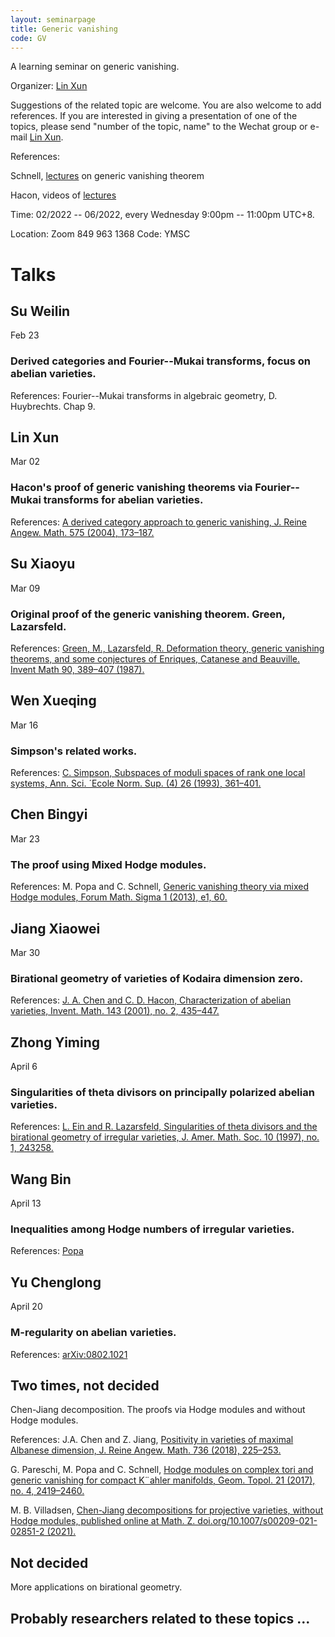 ```yaml
---
layout: seminarpage
title: Generic vanishing
code: GV
---
```


A learning seminar on generic vanishing.

Organizer: [Lin Xun](http://linlinsai.github.io/)


Suggestions of the related topic are welcome. You are also welcome to add references. If you are interested in giving a presentation of one of the topics, please send "number of the topic, name" to the Wechat group or e-mail [Lin Xun](mailto:lin-x18@mails.tsinghua.edu.cn). 

References:

Schnell, [lectures](http://www.math.stonybrook.edu/~cschnell/pdf/notes/generic-vanishing.pdf) on generic vanishing theorem

Hacon, videos of [lectures](https://www.youtube.com/playlist?list=PL6YRiWyfIQWp81KGy7XWcIJMwmlmnyw52)

Time: 02/2022 -- 06/2022, every Wednesday 9:00pm -- 11:00pm UTC+8.

Location: Zoom 849 963 1368
Code: YMSC

# Talks

## Su Weilin

Feb 23

### Derived categories and Fourier--Mukai transforms, focus on abelian varieties.
References: Fourier--Mukai transforms in algebraic geometry, D. Huybrechts. Chap 9.

## Lin Xun

Mar 02

### Hacon's proof of generic vanishing theorems via Fourier-- Mukai transforms for abelian varieties.
References: [A derived category approach to generic vanishing, J. Reine Angew. Math. 575 (2004), 173–187.](https://arxiv.org/pdf/math/0308198.pdf)

## Su Xiaoyu

Mar 09

### Original proof of the generic vanishing theorem. Green, Lazarsfeld.
References: [Green, M., Lazarsfeld, R. Deformation theory, generic vanishing theorems, and some conjectures of Enriques, Catanese and Beauville. Invent Math 90, 389–407 (1987).](https://link.springer.com/content/pdf/10.1007/BF01388711.pdf)

## Wen Xueqing

Mar 16

### Simpson's related works.

References: [C. Simpson, Subspaces of moduli spaces of rank one local systems, Ann. Sci. ´Ecole Norm. Sup. (4) 26 (1993), 361–401.](http://www.numdam.org/item/10.24033/asens.1675.pdf)

## Chen Bingyi

Mar 23

### The proof using Mixed Hodge modules.

References: M. Popa and C. Schnell, [Generic vanishing theory via mixed Hodge modules, Forum Math. Sigma 1 (2013), e1, 60.](https://www.math.stonybrook.edu/~cschnell/pdf/papers/mhmgv.pdf)


## Jiang Xiaowei

Mar 30

### Birational geometry of varieties of Kodaira dimension zero.

References: [J. A. Chen and C. D. Hacon, Characterization of abelian varieties, Invent. Math. 143 (2001), no. 2, 435–447.](https://arxiv.org/pdf/math/9903184.pdf)

## Zhong Yiming

April 6

### Singularities of theta divisors on principally polarized abelian varieties.

References: [L. Ein and R. Lazarsfeld, Singularities of theta divisors and the birational geometry of irregular varieties, J. Amer. Math. Soc. 10 (1997), no. 1, 243258.](https://www.ams.org/journals/jams/1997-10-01/S0894-0347-97-00223-3/S0894-0347-97-00223-3.pdf)

## Wang Bin

April 13

### Inequalities among Hodge numbers of irregular varieties.

References: [Popa](https://people.math.harvard.edu/~mpopa/papers/cdf.pdf)

## Yu Chenglong

April 20

### M-regularity on abelian varieties.

References: [arXiv:0802.1021](https://arxiv.org/pdf/math/0802.1021.pdf)

## Two times, not decided

Chen-Jiang decomposition. The proofs via Hodge modules and without Hodge modules.

References: J.A. Chen and Z. Jiang, [Positivity in varieties of maximal Albanese dimension, J. Reine Angew. Math. 736 (2018), 225–253.](https://p302.zlibcdn.com/dtoken/fcdf4b5dcdeef3674e1eaedea6794817)

G. Pareschi, M. Popa and C. Schnell, [Hodge modules on complex tori and generic vanishing for compact K¨ahler manifolds, Geom. Topol. 21 (2017), no. 4, 2419–2460.](https://people.math.harvard.edu/~mpopa/papers/kaehlergv.pdf)

M. B. Villadsen, [Chen-Jiang decompositions for projective varieties, without Hodge modules, published online at Math. Z. doi.org/10.1007/s00209-021-02851-2 (2021).](https://link.springer.com/content/pdf/10.1007/s00209-021-02851-2.pdf)
    
## Not decided

More applications on birational geometry.

## Probably researchers related to these topics ...
